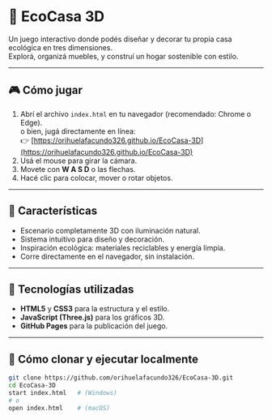# 🌿 EcoCasa 3D

Un juego interactivo donde podés diseñar y decorar tu propia casa ecológica en tres dimensiones.  
Explorá, organizá muebles, y construí un hogar sostenible con estilo.

---

## 🎮 Cómo jugar

1. Abrí el archivo `index.html` en tu navegador (recomendado: Chrome o Edge).  
   o bien, jugá directamente en línea:  
   👉 [https://orihuelafacundo326.github.io/EcoCasa-3D](https://orihuelafacundo326.github.io/EcoCasa-3D)
2. Usá el mouse para girar la cámara.  
3. Movete con **W A S D** o las flechas.  
4. Hacé clic para colocar, mover o rotar objetos.

---

## 🧩 Características

- Escenario completamente 3D con iluminación natural.  
- Sistema intuitivo para diseño y decoración.  
- Inspiración ecológica: materiales reciclables y energía limpia.  
- Corre directamente en el navegador, sin instalación.

---

## 🧠 Tecnologías utilizadas

- **HTML5** y **CSS3** para la estructura y el estilo.  
- **JavaScript (Three.js)** para los gráficos 3D.  
- **GitHub Pages** para la publicación del juego.  

---

## 🚀 Cómo clonar y ejecutar localmente

```bash
git clone https://github.com/orihuelafacundo326/EcoCasa-3D.git
cd EcoCasa-3D
start index.html   # (Windows)
# o
open index.html    # (macOS)
